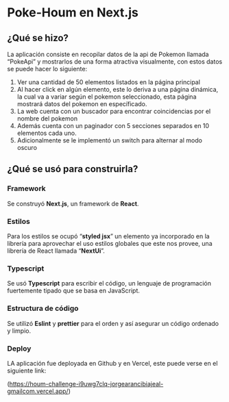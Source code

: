 # Poke-Houm en Next.js

## ¿Qué se hizo?

La aplicación consiste en recopilar datos de la api de Pokemon llamada “PokeApi” y mostrarlos de una forma atractiva visualmente, con estos datos se puede hacer lo siguiente:

1. Ver una cantidad de 50 elementos listados en la página principal
2. Al hacer click en algún elemento, este lo deriva a una página dinámica, la cual va a variar según el pokemon seleccionado, esta página mostrará datos del pokemon en específicado.
3. La web cuenta con un buscador para encontrar coincidencias por el nombre del pokemon
4. Además cuenta con un paginador con 5 secciones separados en 10 elementos cada uno.
5. Adicionalmente se le implementó un switch para alternar al modo oscuro

## ¿Qué se usó para construirla?

### Framework

Se construyó **Next.js**, un framework de **React**.

### Estilos

Para los estilos se ocupó “**styled jsx**” un elemento ya incorporado en la librería para aprovechar el uso estilos globales que este nos provee, una librería de React llamada “**NextUi**”.

### Typescript

Se usó **Typescript** para escribir el código, un lenguaje de programación fuertemente tipado que se basa en JavaScript.

### Estructura de código

Se utilizó **Eslint** y **prettier** para el orden y así asegurar un código ordenado y limpio.

### Deploy

LA aplicación fue deployada en Github y en Vercel, este puede verse en el siguiente link: 

 

(https://houm-challenge-i9uwg7clq-jorgearancibiajeal-gmailcom.vercel.app/)